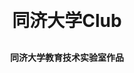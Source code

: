 <h1 align="center" style="margin: 30px 0 30px; font-weight: bold;">同济大学Club</h1>
<h4 align="center">同济大学教育技术实验室作品</h4>
